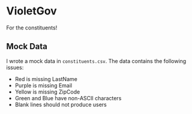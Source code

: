# VioletGov

For the constituents!

## Mock Data

I wrote a mock data in `constituents.csv`. The data contains the following issues:

- Red is missing LastName
- Purple is missing Email
- Yellow is missing ZipCode
- Green and Blue have non-ASCII characters
- Blank lines should not produce users

